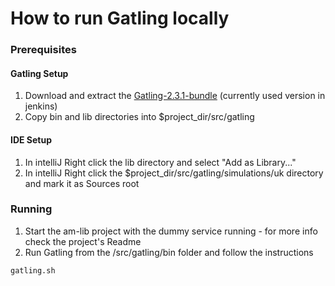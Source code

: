 # How to run Gatling locally
### Prerequisites


#### Gatling Setup
1. Download and extract the [Gatling-2.3.1-bundle](https://repo1.maven.org/maven2/io/gatling/highcharts/gatling-charts-highcharts-bundle/2.3.1/gatling-charts-highcharts-bundle-2.3.1-bundle.zip) (currently used version in jenkins)
2. Copy bin and lib directories into $project_dir/src/gatling

#### IDE Setup
1. In intelliJ Right click the lib directory and select "Add as Library..."
2. In intelliJ Right click the $project_dir/src/gatling/simulations/uk directory and mark it as Sources root

### Running
1. Start the am-lib project with the dummy service running - for more info check the project's Readme
2. Run Gatling from the /src/gatling/bin folder and follow the instructions
```bash
gatling.sh
```